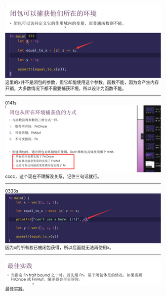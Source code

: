 ![](images/2021-07-12-20-00-04.png)
![](images/2021-07-12-20-04-40.png)
这里的x并不是闭包的参数，但它却能使用这个参数。函数不能，因为会产生内存开销，大多数情况下都不需要捕获环境，所以设计为函数不能。
***
0141s
![](images/2021-07-12-20-11-30.png)
cccc，这个现在不理解没关系，记住三句话就行。
***
0333s
![](images/2021-07-12-20-13-49.png)
因为x的所有权已被闭包获得，所以后面就无法再使用x。
***
![](images/2021-07-12-20-15-18.png)
最佳实践。